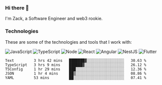 ### Hi there 👋
I'm Zack, a Software Engineer and web3 rookie.

### Technologies
These are some of the technologies and tools that I work with:

![JavaScript](https://img.shields.io/badge/JavaScript-323330.svg?logo=javascript&logoColor=F7DF1E) 
![TypeScript](https://img.shields.io/badge/TypeScript-007ACC.svg?logo=typescript&logoColor=white) 
![Node](https://img.shields.io/badge/Node.js-43853D.svg?logo=node.js&logoColor=white)
![React](https://img.shields.io/badge/React-20232a.svg?logo=react&logoColor=61DAFB) 
![Angular](https://img.shields.io/badge/Angular-E23237.svg?logo=angularjs&logoColor=white)
![NestJS](https://img.shields.io/badge/NestJS-E0234E?logo=nestjs&logoColor=white)
![Flutter](https://img.shields.io/badge/Flutter-02569B.svg?logo=flutter&logoColor=white)

<!--START_SECTION:waka-->

```text
Text         3 hrs 42 mins   ███████▓░░░░░░░░░░░░░░░░░   30.63 %
TypeScript   3 hrs 9 mins    ██████▓░░░░░░░░░░░░░░░░░░   26.12 %
TSConfig     1 hr 29 mins    ███░░░░░░░░░░░░░░░░░░░░░░   12.36 %
JSON         1 hr 4 mins     ██▒░░░░░░░░░░░░░░░░░░░░░░   08.86 %
YAML         53 mins         ██░░░░░░░░░░░░░░░░░░░░░░░   07.41 %
```

<!--END_SECTION:waka-->
